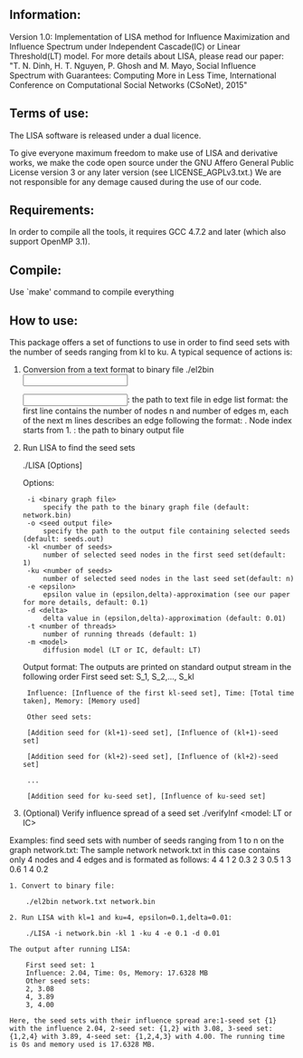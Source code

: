 Information:
--------------------------------------------------------
Version 1.0: Implementation of LISA method for Influence Maximization and Influence Spectrum under Independent Cascade(IC) or Linear Threshold(LT) model. For more details about LISA, please read our paper: "T. N. Dinh, H. T. Nguyen, P. Ghosh and M. Mayo, Social Influence Spectrum with Guarantees: Computing More in Less Time, International Conference on Computational Social Networks (CSoNet), 2015"


Terms of use:
--------------------------------------------------------
The LISA software is released under a dual licence.

To give everyone maximum freedom to make use of LISA and derivative works, we make the code open source under the GNU Affero General Public License version 3 or any later version (see LICENSE_AGPLv3.txt.) We are not responsible for any demage caused during the use of our code.


Requirements:
--------------------------------------------------------
In order to compile all the tools, it requires GCC 4.7.2 and later (which also support OpenMP 3.1).


Compile:
--------------------------------------------------------
Use `make' command to compile everything


How to use:
--------------------------------------------------------
This package offers a set of functions to use in order to find seed sets with the number of seeds ranging from kl to ku. A typical sequence of actions is:

1. Conversion from a text format to binary file
	./el2bin <input file> <output file>

    <input file>: the path to text file in edge list format: the first line contains the number of nodes n and number of edges m, each of the next m lines describes an edge following the format: <src> <dest> <weight>. Node index starts from 1.
    <output file>: the path to binary output file

2. Run LISA to find the seed sets

	./LISA [Options]

    Options:

        -i <binary graph file>
            specify the path to the binary graph file (default: network.bin)
        -o <seed output file>
            specify the path to the output file containing selected seeds (default: seeds.out)
        -kl <number of seeds>
            number of selected seed nodes in the first seed set(default: 1)
        -ku <number of seeds>
            number of selected seed nodes in the last seed set(default: n)
        -e <epsilon>
            epsilon value in (epsilon,delta)-approximation (see our paper for more details, default: 0.1)
        -d <delta>
            delta value in (epsilon,delta)-approximation (default: 0.01)
        -t <number of threads>
            number of running threads (default: 1)
        -m <model>
            diffusion model (LT or IC, default: LT)

     Output format:
	The outputs are printed on standard output stream in the following order
		First seed set: S_1, S_2,..., S_kl
		
		Influence: [Influence of the first kl-seed set], Time: [Total time taken], Memory: [Memory used]
		
		Other seed sets:
		
		[Addition seed for (kl+1)-seed set], [Influence of (kl+1)-seed set]
		
		[Addition seed for (kl+2)-seed set], [Influence of (kl+2)-seed set]
		
		...
		
		[Addition seed for ku-seed set], [Influence of ku-seed set]

3. (Optional) Verify influence spread of a seed set
	./verifyInf <binary graph file> <seed file> <epsilon> <number of threads> <model: LT or IC>


Examples: find seed sets with number of seeds ranging from 1 to n on the graph network.txt:
The sample network network.txt in this case contains only 4 nodes and 4 edges and is formated as follows:
		4 4
		1 2 0.3
		2 3 0.5
		1 3 0.6
		1 4 0.2
		
	1. Convert to binary file:
	
		./el2bin network.txt network.bin
	
	2. Run LISA with kl=1 and ku=4, epsilon=0.1,delta=0.01:
	
		./LISA -i network.bin -kl 1 -ku 4 -e 0.1 -d 0.01
	
	The output after running LISA:

		First seed set: 1
		Influence: 2.04, Time: 0s, Memory: 17.6328 MB
		Other seed sets: 
		2, 3.08
		4, 3.89
		3, 4.00

	Here, the seed sets with their influence spread are:1-seed set {1} with the influence 2.04, 2-seed set: {1,2} with 3.08, 3-seed set: {1,2,4} with 3.89, 4-seed set: {1,2,4,3} with 4.00. The running time is 0s and memory used is 17.6328 MB.
